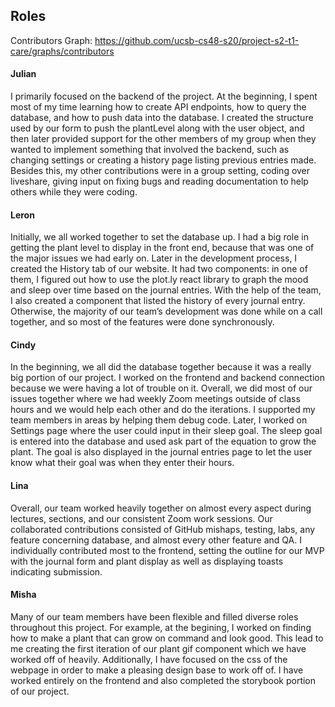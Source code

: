 ## Roles

Contributors Graph: https://github.com/ucsb-cs48-s20/project-s2-t1-care/graphs/contributors

#### Julian

I primarily focused on the backend of the project. At the beginning, I spent most of my time learning how to create API endpoints, how to query the database, and how to push data into the database. I created the structure used by our form to push the plantLevel along with the user object, and then later provided support for the other members of my group when they wanted to implement something that involved the backend, such as changing settings or creating a history page listing previous entries made. Besides this, my other contributions were in a group setting, coding over liveshare, giving input on fixing bugs and reading documentation to help others while they were coding.

#### Leron

Initially, we all worked together to set the database up. I had a big role in getting the plant level to display in the front end, because that was one of the major issues we had early on. Later in the development process, I created the History tab of our website. It had two components: in one of them, I figured out how to use the plot.ly react library to graph the mood and sleep over time based on the journal entries. With the help of the team, I also created a component that listed the history of every journal entry. Otherwise, the majority of our team’s development was done while on a call together, and so most of the features were done synchronously.

#### Cindy

In the beginning, we all did the database together because it was a really big portion of our project. I worked on the frontend and backend connection because we were having a lot of trouble on it. Overall, we did most of our issues together where we had weekly Zoom meetings outside of class hours and we would help each other and do the iterations. I supported my team members in areas by helping them debug code. Later, I worked on Settings page where the user could input in their sleep goal. The sleep goal is entered into the database and used ask part of the equation to grow the plant. The goal is also displayed in the journal entries page to let the user know what their goal was when they enter their hours.

#### Lina

Overall, our team worked heavily together on almost every aspect during lectures, sections, and our consistent Zoom work sessions. Our collaborated contributions consisted of GitHub mishaps, testing, labs, any feature concerning database, and almost every other feature and QA. I individually contributed most to the frontend, setting the outline for our MVP with the journal form and plant display as well as displaying toasts indicating submission. 


#### Misha

Many of our team members have been flexible and filled diverse roles throughout this project. For example, at the begining, I worked on finding how to make a plant that can grow on command and look good. This lead to me creating the first iteration of our plant gif component which we have worked off of heavily. Additionally, I have focused on the css of the webpage in order to make a pleasing design base to work off of. I have worked entirely on the frontend and also completed the storybook portion of our project.

